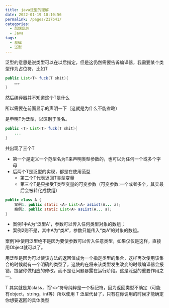 ```yaml
---
title: java泛型的理解
date: 2022-01-19 10:10:56
permalink: /pages/217b41/
categories:
  - 后端乱炖
  - Java
tags:
  - 基础
  - 泛型
---
```


泛型的意思是说类型可以在以后指定，但是这仍然需要告诉编译器，我需要某个类型作为占位符，比如T

```java
public List<T> fuck(T shit){
	。。。
}
```
然后编译器并不知道这个T是什么 

所以需要在前面显示的声明一下（这就是为什么不能省略）

<T>是申明T为泛型，以区别于类名。

```java
public <T> List<T> fuck(T shit){
	...
}
```

共出现了三个T

- 第一个是定义一个范型名为T来声明类型参数的，也可以为任何一个或多个字母
- 后两个T是泛型的实现，都是在使用范型
  - 第二个T代表返回T类型变量
  - 第三个T是只接受T类型变量的可变参数（可变参数:一个或者多个，其实最后会被转化成数组）

```java
public class A {
    案例1. public static <A> List<A> asList(A... a);
	案例2. public static List<A> asList(A... a);
}
```

- 案例1中A为“泛型A”，参数可以传入任何类型对象的数组；
- 案例2则不是，其中A为“类A”，参数只能传入“类A”的对象的数组。


案例1中使用泛型绝不是因为要使参数可以传入任意类型，如果仅仅是这样，直接用Object就可以了。

用泛型是因为可以使该方法的返回值成为一个指定类型的集合，这样再次使用该集合的时候就有一个明确的类型了，这使的在将来该类型发生改变的时候编译器会报错，提醒你做相应的修改，而不是让问题暴露在运行阶段。这是泛型的重要作用之一。


T 其实就是某class，而'<>'符号纯粹是一个标记符，因为返回类型不确定（可能有object，string，int等）所以使用 T 泛型代替了，只有在你调用的时候才能确定你想要返回的具体类型
